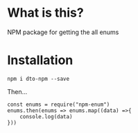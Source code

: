 # What is this?

NPM package for getting the all enums

# Installation

`npm i dto-npm --save`

Then...

```
const enums = require("npm-enum")
enums.then(enums => enums.map((data) =>{
    console.log(data)
}))

```
